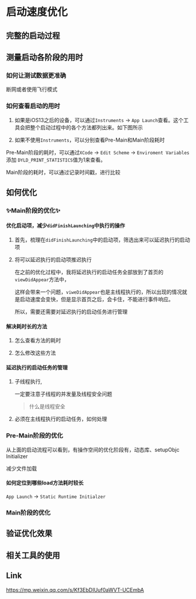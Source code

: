 # 启动速度优化

## 完整的启动过程

## 测量启动各阶段的用时

### 如何让测试数据更准确

断网或者使用飞行模式 

### 如何查看启动的用时

1. 如果是iOS13之后的设备，可以通过`Instruments` -> `App Launch`查看。这个工具会把整个启动过程中的各个方法都列出来。如下图所示

2. 如果不使用`Instruments`，可以分别查看Pre-Main和Main阶段耗时

Pre-Main阶段的耗时，可以通过`XCode` -> `Edit Scheme` -> `Enviroment Variables` 添加 `DYLD_PRINT_STATISTICS`值为1来查看。

Main阶段的耗时，可以通过记录时间戳，进行比较

## 如何优化
 
### ✨Main阶段的优化✨

#### 优化启动项，减少`didFinishLaunching`中执行的操作

1. 首先，梳理在`didFinishLaunching`中的启动项，筛选出来可以延迟执行的启动项

2. 将可以延迟执行的启动项推迟执行
	
	在之前的优化过程中，我将延迟执行的启动任务全部放到了首页的`viewDidAppear`方法中，

	这样会带来一个问题，`viweDidAppear`也是主线程执行的，所以出现的情况就是启动速度会变快，但是显示首页之后，会卡住，不能进行事件响应。

	所以，需要还需要对延迟执行的启动任务进行管理

#### 解决耗时长的方法

1. 怎么查看方法的耗时

2. 怎么修改这些方法

#### 延迟执行的启动任务的管理

1. 子线程执行,

	一定要注意子线程的并发量及线程安全问题

	> 什么是线程安全

2. 必须在主线程执行的启动任务，如何处理

### Pre-Main阶段的优化

从上面的启动流程可以看到，有操作空间的优化阶段有，动态库、setupObjc Initializer 

减少文件加载

#### 如何定位到哪些load方法耗时较长

`App Launch` -> `Static Runtime Initialzer`

### Main阶段的优化

## 验证优化效果

## 相关工具的使用


## Link

https://mp.weixin.qq.com/s/Kf3EbDIUuf0aWVT-UCEmbA
